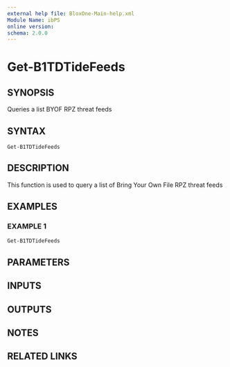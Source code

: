 ```yaml
---
external help file: BloxOne-Main-help.xml
Module Name: ibPS
online version:
schema: 2.0.0
---
```


# Get-B1TDTideFeeds

## SYNOPSIS
Queries a list BYOF RPZ threat feeds

## SYNTAX

```
Get-B1TDTideFeeds
```

## DESCRIPTION
This function is used to query a list of Bring Your Own File RPZ threat feeds

## EXAMPLES

### EXAMPLE 1
```powershell
Get-B1TDTideFeeds
```

## PARAMETERS

## INPUTS

## OUTPUTS

## NOTES

## RELATED LINKS
